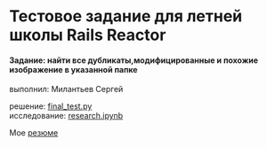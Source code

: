 # Тестовое задание для летней школы Rails Reactor
#### Задание: найти все дубликаты,модифицированные и похожие изображение в указанной папке
выполнил: Милантьев Сергей

решение: [final_test.py](https://github.com/milantievs/test_for_suumer_school_railsreactor/blob/master/final_test.py)<br>
исследование: [research.ipynb](https://github.com/milantievs/test_for_suumer_school_railsreactor/blob/master/research.ipynb)

Мое [резюме](https://drive.google.com/file/d/16Tra7dMwVdXNJsKiyVKTcuvlUAo3cvnd/view?usp=sharing)
